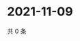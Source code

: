 # 2021-11-09

共 0 条

<!-- BEGIN WEIBO -->
<!-- 最后更新时间 Tue Nov 09 2021 02:16:56 GMT+0800 (China Standard Time) -->

<!-- END WEIBO -->
